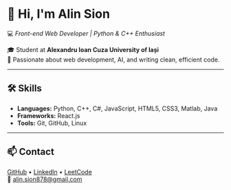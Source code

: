 # 👋 Hi, I'm Alin Sion
💻 *Front-end Web Developer | Python & C++ Enthusiast*

🎓 Student at **Alexandru Ioan Cuza University of Iași**  
🚀 Passionate about web development, AI, and writing clean, efficient code.

---

## 🛠 Skills
- **Languages:** Python, C++, C#, JavaScript, HTML5, CSS3, Matlab, Java  
- **Frameworks:** React.js  
- **Tools:** Git, GitHub, Linux

---

## 📫 Contact
[GitHub](https://github.com/SionAlin) • [LinkedIn](https://www.linkedin.com/in/alin-sion/) • [LeetCode](https://leetcode.com/u/alin_sion/)  
📧 alin.sion878@gmail.com
